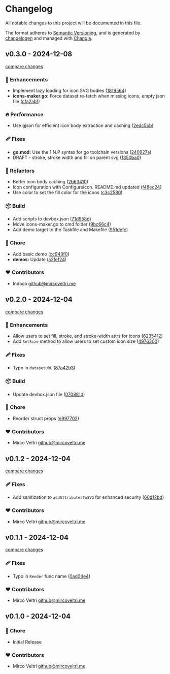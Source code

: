 # Changelog

All notable changes to this project will be documented in this file.

The format adheres to [Semantic Versioning](https://semver.org/spec/v2.0.0.html),
and is generated by [changelogen](https://github.com/unjs/changelogen) and managed with [Changie](https://github.com/miniscruff/changie).

## v0.3.0 - 2024-12-08

[compare changes](https://github.com/indaco/templheroicons/compare/v0.2.0...v0.3.0)

### 🚀 Enhancements

- Implement lazy loading for icon SVG bodies ([1819564](https://github.com/indaco/templheroicons/commit/1819564))
- **icons-maker.go:** Force dataset re-fetch when missing icons, empty json file ([cfa2ab1](https://github.com/indaco/templheroicons/commit/cfa2ab1))

### 🔥 Performance

- Use gjson for efficient icon body extraction and caching ([2edc5bb](https://github.com/indaco/templheroicons/commit/2edc5bb))

### 🩹 Fixes

- **go.mod:** Use the 1.N.P syntax for go toolchain versions ([240927a](https://github.com/indaco/templheroicons/commit/240927a))
- DRAFT - stroke, stroke width and fill on parent svg ([1350ba0](https://github.com/indaco/templheroicons/commit/1350ba0))

### 💅 Refactors

- Better icon body caching ([2b63410](https://github.com/indaco/templheroicons/commit/2b63410))
- Icon configuration with ConfigureIcon. README.md updated ([f48ec24](https://github.com/indaco/templheroicons/commit/f48ec24))
- Use color to set the fill color for the icons ([c3c2580](https://github.com/indaco/templheroicons/commit/c3c2580))

### 📦 Build

- Add scripts to devbox.json ([71d958d](https://github.com/indaco/templheroicons/commit/71d958d))
- Move icons-maker.go to cmd folder ([9bc66c4](https://github.com/indaco/templheroicons/commit/9bc66c4))
- Add demo target to the Taskfile and Makefile ([951defc](https://github.com/indaco/templheroicons/commit/951defc))

### 🏡 Chore

- Add basic demo ([cc943f0](https://github.com/indaco/templheroicons/commit/cc943f0))
- **demos:** Update ([a2fef24](https://github.com/indaco/templheroicons/commit/a2fef24))

### ❤️ Contributors

- Indaco <github@mircoveltri.me>

## v0.2.0 - 2024-12-04

[compare changes](https://github.com/indaco/templheroicons/compare/v0.1.2...v0.2.0)

### 🚀 Enhancements

- Allow users to set fill, stroke, and stroke-width attrs for icons ([6235412](https://github.com/indaco/templheroicons/commit/6235412))
- Add `SetSize` method to allow users to set custom icon size ([4976300](https://github.com/indaco/templheroicons/commit/4976300))

### 🩹 Fixes

- Typo in `datasetURL` ([87a42b3](https://github.com/indaco/templheroicons/commit/87a42b3))

### 📦 Build

- Update devbox.json file ([070881d](https://github.com/indaco/templheroicons/commit/070881d))

### 🏡 Chore

- Reorder struct props ([e997702](https://github.com/indaco/templheroicons/commit/e997702))

### ❤️ Contributors

- Mirco Veltri <github@mircoveltri.me>

## v0.1.2 - 2024-12-04

[compare changes](https://github.com/indaco/templheroicons/compare/v0.1.1...v0.1.2)

### 🩹 Fixes

- Add sanitization to `addAttributesToSVG` for enhanced security ([60d12bd](https://github.com/indaco/templheroicons/commit/60d12bd))

### ❤️ Contributors

- Mirco Veltri <github@mircoveltri.me>

## v0.1.1 - 2024-12-04

[compare changes](https://github.com/indaco/templheroicons/compare/v0.1.0...v0.1.1)

### 🩹 Fixes

- Typo in `Render` func name ([0ad04e4](https://github.com/indaco/templheroicons/commit/0ad04e4))

### ❤️ Contributors

- Mirco Veltri <github@mircoveltri.me>

## v0.1.0 - 2024-12-04

### 🏡 Chore

- Initial Release

### ❤️ Contributors

- Mirco Veltri <github@mircoveltri.me>
